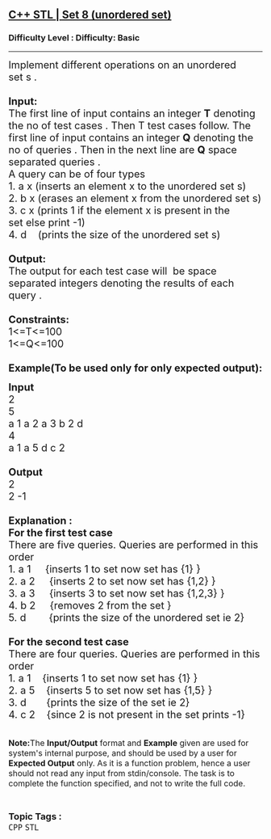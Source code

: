 <h2><a href="https://www.geeksforgeeks.org/problems/c-stl-set-8-unordered-set/1?page=5&difficulty=School,Basic&status=unsolved&sortBy=submissions">C++ STL | Set 8 (unordered set)</a></h2><h3>Difficulty Level : Difficulty: Basic</h3><hr><div class="problems_problem_content__Xm_eO"><p><span style="font-size:20px">Implement different operations on an unordered set&nbsp;s&nbsp;.<br>
<br>
<strong>Input:</strong><br>
The first line of input contains an integer <strong>T</strong> denoting the no of test cases . Then T test cases follow. The first line of input contains an integer <strong>Q</strong> denoting the no of queries . Then in the next line are <strong>Q</strong>&nbsp;space separated queries .<br>
A query can be of&nbsp;four&nbsp;types&nbsp;<br>
1. a x (inserts an element x to the unordered set s)<br>
2. b&nbsp;x&nbsp;(erases an element x from the unordered set s)<br>
3. c&nbsp;x (prints 1 if the element x is present in the set&nbsp;else print -1)<br>
4. d &nbsp; &nbsp;(prints the size of the unordered set s)<br>
<br>
<strong>Output:</strong><br>
The output for each test case will&nbsp;&nbsp;be space separated integers denoting the results of each query .&nbsp;<br>
<br>
<strong>Constraints:</strong><br>
1&lt;=T&lt;=100<br>
1&lt;=Q&lt;=100<br>
<br>
<strong>Example(To be used only for only expected output):</strong></span></p>

<p><span style="font-size:20px"><strong>Input</strong><br>
2<br>
5<br>
a 1 a 2 a 3 b 2 d<br>
4<br>
a 1 a 5 d c 2<br>
<strong>&nbsp;<br>
Output</strong><br>
2<br>
2 -1<br>
<br>
<strong>Explanation :<br>
For the first test case</strong><br>
There are five&nbsp;queries.&nbsp;Queries&nbsp;are&nbsp;performed in this order<br>
1. a 1 &nbsp; &nbsp; {inserts 1 to set now set has {1}&nbsp;}<br>
2. a 2 &nbsp; &nbsp; {inserts 2&nbsp;to set now set has {1,2}&nbsp;}<br>
3. a 3 &nbsp; &nbsp; {inserts 3 to set now set has {1,2,3}&nbsp;}<br>
4. b&nbsp;2 &nbsp; &nbsp; {removes 2 from the set&nbsp;}<br>
5. d &nbsp; &nbsp; &nbsp; &nbsp;{prints the size of the unordered set ie 2}<br>
<br>
<strong>For the second test case&nbsp;</strong><br>
There are four&nbsp;queries.&nbsp;Queries&nbsp;are&nbsp;performed in this order<br>
1. a 1&nbsp; &nbsp; {inserts 1 to set now set has {1}&nbsp;}<br>
2. a 5&nbsp; &nbsp; {inserts 5&nbsp;to set now set has {1,5}&nbsp;}<br>
3. d&nbsp; &nbsp; &nbsp; &nbsp;{prints the size of the set ie 2}<br>
4. c&nbsp;2 &nbsp; &nbsp;{since 2 is not present in the set prints -1}</span><br>
<br>
<br>
<span style="font-size:16px"><strong>Note:</strong>The <strong>Input/Output</strong> format and <strong>Example</strong> given are used for system's internal purpose, and should be used by a user for <strong>Expected Output</strong> only. As it is a function problem, hence a user should not read any input from stdin/console. The task is to complete the function specified, and not to write the full code.</span></p>
</div><br><p><span style=font-size:18px><strong>Topic Tags : </strong><br><code>CPP</code>&nbsp;<code>STL</code>&nbsp;